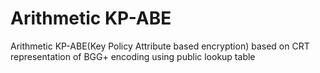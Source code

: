 # Arithmetic KP-ABE

Arithmetic KP-ABE(Key Policy Attribute based encryption) based on CRT representation of BGG+ encoding using public lookup table
